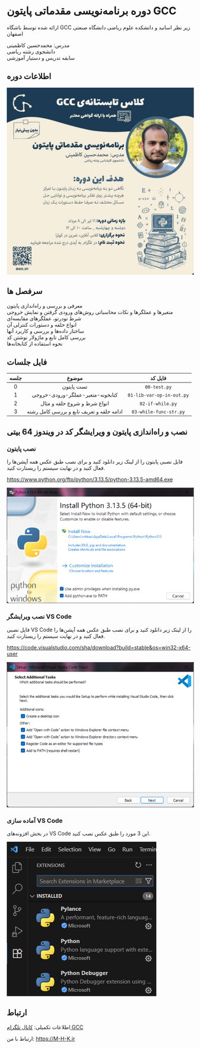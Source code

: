 # دوره برنامه‌نویسی مقدماتی پایتون GCC
ارائه شده توسط باشگاه GCC زیر نظر اساتید و دانشکده علوم ریاضی دانشگاه صنعتی اصفهان

مدرس: محمدحسین کاظمینی  
دانشجوی رشته ریاضی  
سابقه تدریس و دستیار آموزشی

## اطلاعات دوره
![پوستر دوره](./assets/poster.jpg)

## سرفصل ها
معرفی و بررسی و راه‌اندازی پایتون  
متغیرها و عملگرها و نکات محاسباتی
روش‌های ورودی گرفتن و نمایش خروجی  
شرط تودرتو، عملگرهای مقایسه‌ای  
انواع حلقه و دستورات کنترلی آن  
ساختار داده‌ها و بررسی و کاربرد آنها  
بررسی کامل تابع و ماژولار نوشتن کد  
نحوه استفاده از کتابخانه‌ها  

## فایل جلسات
<div align="center">

| جلسه | موضوع | فایل کد |
|:---:|:-------------:|:-------------------:|
| 0 | تست پایتون | &lrm;`00-test.py` |
| 1 | کتابخونه-متغیر-عملگر-ورودی-خروجی| &lrm;`01-lib-var-op-in-out.py` |
| 2 | انواع شرط و شروع حلقه و مثال | &lrm;`02-if-while.py` |
| 3 | ادامه حلقه و تعریف تابع و بررسی کامل رشته| &lrm;`03-while-func-str.py` |

</div>

## نصب و راه‌اندازی پایتون و ویرایشگر کد در ویندوز 64 بیتی
### نصب پایتون
فایل نصبی پایتون را از لینک زیر دانلود کنید و برای نصب طبق عکس همه آپشن‌ها را فعال کنید و در نهایت سیستم را ریستارت کنید.

https://www.python.org/ftp/python/3.13.5/python-3.13.5-amd64.exe

![نصب پایتون](./assets/py-install.png)

### نصب ویرایشگر VS Code
فایل نصبی VS Code را از لینک زیر دانلود کنید و برای نصب طبق عکس همه آپشن‌ها را فعال کنید و در نهایت سیستم را ریستارت کنید.

https://code.visualstudio.com/sha/download?build=stable&os=win32-x64-user

![نصب پایتون](./assets/vsc-install.png)

### آماده سازی VS Code
در بخش افزونه‌های VS Code این 3 مورد را طبق عکس نصب کنید.

![نصب پایتون](./assets/vsc-extensions.png)

## ارتباط

اطلاعات تکمیلی:
[کانال تلگرام GCC](https://t.me/gcc_iut)

ارتباط با من:
https://M-H-K.ir

